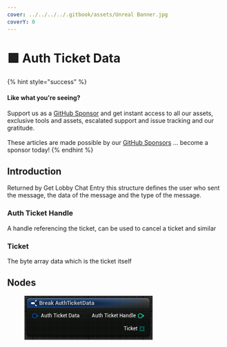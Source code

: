 ```yaml
---
cover: ../../../../.gitbook/assets/Unreal Banner.jpg
coverY: 0
---
```


# 🟩 Auth Ticket Data

{% hint style="success" %}
#### Like what you're seeing?

Support us as a [GitHub Sponsor](../../../../become-a-sponsor/) and get instant access to all our assets, exclusive tools and assets, escalated support and issue tracking and our gratitude.\
\
These articles are made possible by our [GitHub Sponsors](../../../../become-a-sponsor/) ... become a sponsor today!
{% endhint %}

## Introduction

Returned by Get Lobby Chat Entry this structure defines the user who sent the message, the data of the message and the type of the message.

### Auth Ticket Handle

A handle referencing the ticket, can be used to cancel a ticket and similar

### Ticket

The byte array data which is the ticket itself

## Nodes

<figure><img src="../../../../.gitbook/assets/image (1) (1) (1) (1) (1) (1) (1) (1) (1) (1) (1) (1) (1) (1) (1) (1) (1) (1) (1) (1) (1).png" alt=""><figcaption></figcaption></figure>
